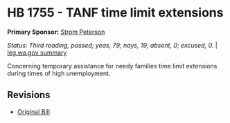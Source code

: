 # HB 1755 - TANF time limit extensions
**Primary Sponsor:** [Strom Peterson](/person/leg/strom.peterson.md)

*Status: Third reading, passed; yeas, 79; nays, 19; absent, 0; excused, 0.* | [leg.wa.gov summary](https://app.leg.wa.gov/billsummary?BillNumber=1755&Year=2021)

Concerning temporary assistance for needy families time limit extensions during times of high unemployment.

## Revisions
* [Original Bill](1/)